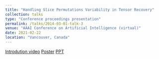 ```yaml
---
title: "Handling Slice Permutations Variability in Tensor Recovery"
collection: talks
type: "Conference proceedings presentation"
permalink: /talks/2014-03-01-talk-3
venue: "AAAI Conference on Artificial Intelligence (virtual)"
date: 2021-02-22 
location: "Vancouver, Canada"
---
```

[Introdution video](https://aaai-2022.virtualchair.net/poster_aaai8021)
[Poster](https://github.com/jzheng20/jzheng20.github.io/tree/master/files/Poster_aaai_handling.pdf)
[PPT](https://github.com/jzheng20/jzheng20.github.io/tree/master/files/AAAI2022_JZ3.pdf)

 

